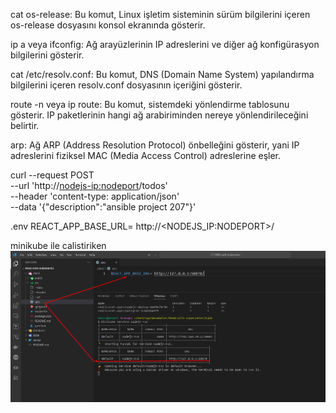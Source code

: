 cat os-release: Bu komut, Linux işletim sisteminin sürüm bilgilerini içeren os-release dosyasını konsol ekranında gösterir.

ip a veya ifconfig: Ağ arayüzlerinin IP adreslerini ve diğer ağ konfigürasyon bilgilerini gösterir.

cat /etc/resolv.conf: Bu komut, DNS (Domain Name System) yapılandırma bilgilerini içeren resolv.conf dosyasının içeriğini gösterir.

route -n veya ip route: Bu komut, sistemdeki yönlendirme tablosunu gösterir. IP paketlerinin hangi ağ arabiriminden nereye yönlendirileceğini belirtir.

arp: Ağ ARP (Address Resolution Protocol) önbelleğini gösterir, yani IP adreslerini fiziksel MAC (Media Access Control) adreslerine eşler.

curl --request POST \
--url 'http://<nodejs-ip:nodeport>/todos' \
--header 'content-type: application/json' \
--data '{"description":"ansible project 207"}'

.env
REACT_APP_BASE_URL= http://<NODEJS_IP:NODEPORT>/

minikube ile calistiriken![alt text](image.png)
